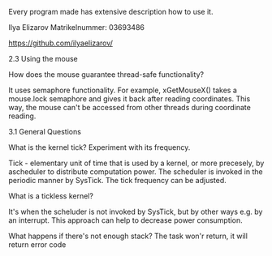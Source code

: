 Every program made has extensive description how to use it.

Ilya Elizarov
Matrikelnummer: 03693486

https://github.com/ilyaelizarov/



2.3 Using the mouse

How does the mouse guarantee thread-safe functionality?

It uses semaphore functionality. For example, xGetMouseX() takes a mouse.lock semaphore and gives it back after reading coordinates. This way, the mouse can't be accessed from other threads during coordinate reading.


3.1 General Questions

What is the kernel tick? Experiment with its frequency.

Tick - elementary unit of time that is used by a kernel, or more precesely, by ascheduler to distribute computation power. The scheduler is invoked in the periodic manner by SysTick. The tick frequency can be adjusted. 

What is a tickless kernel?

It's when the scheluder is not invoked by SysTick, but by other ways e.g. by an interrupt. This approach can help to decrease power consumption.

What happens if there's not enough stack?
The task won'r return, it will return error code
